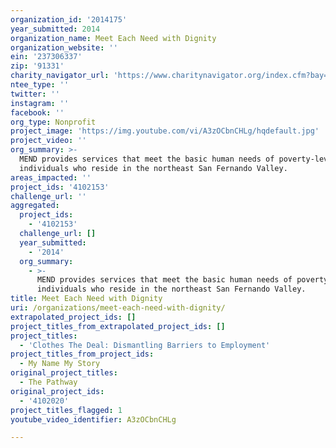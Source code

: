 ```yaml
---
organization_id: '2014175'
year_submitted: 2014
organization_name: Meet Each Need with Dignity
organization_website: ''
ein: '237306337'
zip: '91331'
charity_navigator_url: 'https://www.charitynavigator.org/index.cfm?bay=search.profile&ein=237306337'
ntee_type: ''
twitter: ''
instagram: ''
facebook: ''
org_type: Nonprofit
project_image: 'https://img.youtube.com/vi/A3zOCbnCHLg/hqdefault.jpg'
project_video: ''
org_summary: >-
  MEND provides services that meet the basic human needs of poverty-level
  individuals who reside in the northeast San Fernando Valley.
areas_impacted: ''
project_ids: '4102153'
challenge_url: ''
aggregated:
  project_ids:
    - '4102153'
  challenge_url: []
  year_submitted:
    - '2014'
  org_summary:
    - >-
      MEND provides services that meet the basic human needs of poverty-level
      individuals who reside in the northeast San Fernando Valley.
title: Meet Each Need with Dignity
uri: /organizations/meet-each-need-with-dignity/
extrapolated_project_ids: []
project_titles_from_extrapolated_project_ids: []
project_titles:
  - 'Clothes The Deal: Dismantling Barriers to Employment'
project_titles_from_project_ids:
  - My Name My Story
original_project_titles:
  - The Pathway
original_project_ids:
  - '4102020'
project_titles_flagged: 1
youtube_video_identifier: A3zOCbnCHLg

---
```

